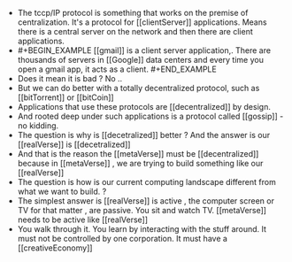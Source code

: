 - The tccp/IP protocol is something that works on the premise of centralization. It's a protocol for [[clientServer]] applications. Means there is a central server on the network and then there are client applications.
- #+BEGIN_EXAMPLE
  [[gmail]] is a client server application,. There are thousands of servers in [[Google]]  data centers and every time you open a gmail app, it acts  as a client.
  #+END_EXAMPLE
- Does it mean it is bad ? No ..
- But we can do better with a totally decentralized protocol, such as [[bitTorrent]] or [[bitCoin]]
- Applications that  use these protocols are [[decentralized]] by design.
- And rooted deep under such applications is a protocol called [[gossip]]  - no kidding.
- The question is why is [[decetralized]] better ? And the answer is our [[realVerse]] is [[decetralized]]
- And that is the reason the [[metaVerse]] must be [[decentralized]] because in [[metaVerse]] , we are trying to build something like our [[realVerse]]
- The question is how is our current computing landscape different from what we want to build.  ?
- The simplest answer is [[realVerse]] is active ,  the computer screen or TV for that matter , are passive. You sit and watch TV. [[metaVerse]] needs to be active like [[realVerse]]
- You walk through it. You learn by interacting with the stuff around. It must not be controlled by one corporation. It must have a [[creativeEconomy]]